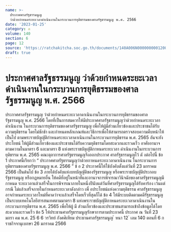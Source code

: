 ```yaml
---
name: >-
  ประกาศศาลรัฐธรรมนูญ
  ว่าด้วยกำหนดระยะเวลาดำเนินงานในกระบวนการยุติธรรมของศาลรัฐธรรมนูญ พ.ศ. 2566
date: '2023-01-25'
category: ก
volume: 140
section: 6
page: 12
source: 'https://ratchakitcha.soc.go.th/documents/140A006N0000000001200.pdf'
draft: true
---
```


# ประกาศศาลรัฐธรรมนูญ ว่าด้วยกำหนดระยะเวลาดำเนินงานในกระบวนการยุติธรรมของศาลรัฐธรรมนูญ พ.ศ. 2566

ประกาศศาลรัฐธรรมนูญ ว่าด้วยกำหนดระยะเวลาดาเนินงานในกระบวนการยุติธรรมของศาลรัฐธรรมนูญ พ.ศ. 2566 โดยที่เป็นการสมควรให้มีประกาศศาลรัฐธรรมนูญว่าด้วยกำหนดระยะเวลาดำเนินงาน ในกระบวนการยุติธรรมของศาลรัฐธรรมนูญ เพื่อให้ผู้มีส่วนเกี่ยวข้องและประชาชนได้รับความยุติธรรม โดยไม่ชักช้า และกำหนดหลักเกณฑ์และวิธีการเพื่อให้สามารถตรวจสอบความคืบหน้าให้เป็นไป ตามพระราชบัญญัติกำหนดระยะเวลาดาเนินงานในกระบวนการยุติธรรม พ.ศ. 2565 อันจะยังประโยชน์ ให้ผู้มีส่วนเกี่ยวข้องและประชาชนได้รับความยุติธรรมโดยสะดวกและรวดเร็ว อาศัยอานาจตามความในมาตรา 6 และมาตรา 8 แห่งพระราชบัญญัติกาหนดระยะเวลา ดำเนินงานในกระบวนการยุติธรรม พ.ศ. 2565 คณะตุลาการศาลรัฐธรรมนูญจึงออกประกาศ ศาลรัฐธรรมนูญไว้ ดั งต่อไปนี้ ข้อ 1 ประกาศนี้เรียกว่า “ ประกาศศาลรัฐธรรมนูญว่าด้วยกาหนดระยะเวลาดาเนินงาน ในกระบวนการยุติธรรมของศาลรัฐธรรมนูญ พ.ศ. 2566 ” ข้ อ 2 ประกาศนี้ให้ใช้บังคับตั้งแต่วันที่ 23 มกราคม 2566 เป็นต้นไป ข้อ 3 ภายใต้บังคับแห่งบทบัญญัติของรัฐธรรมนูญ หรือพระราชบัญญัติประกอบรัฐธรรมนูญ หรือกฎหมายอื่น ให้คดีที่อยู่ในหน้าที่และอานาจการพิจารณาวินิจฉัยของศาลรัฐธรรมนูญมีกาหนด ระยะเวลาแล้วเสร็จในการพิจารณาภายในหนึ่งปีนับแต่วันที่ศาลรัฐธรรมนูญได้รับคาร้อง เว้นแต่กรณี ไม่แล้วเสร็จภายในกำหนดระยะเวลาดังกล่าว เพื่ อประโยชน์แห่งความยุติธรรม ศาลรัฐธรรมนูญ อาจกำหนดระยะเวลาใหม่ที่คาดว่าจะแล้วเสร็จโดยเร็วที่สุดก็ได้ ข้อ 4 ให้มีระบบติดตามคดีรัฐธรรมนูญเป็นระบบเทคโนโลยีสารสนเทศตามมาตรา 8 แห่งพระราชบัญญัติกาหนดระยะเวลาดาเนินงานในกระบวนการยุติธรรม พ.ศ. 2565 เพื่อให้ผู้ มี ส่วนเกี่ยวข้องและประชาชนสามารถเข้าถึงข้อมูลได้โดยสะดวกและรวดเร็ว ข้อ 5 ให้ประธานศาลรัฐธรรมนูญรักษาการตามประกาศนี้ ประกาศ ณ วันที่ 23 มกรา คม พ.ศ. 25 6 6 วรวิทย์ กังศศิเทียม ประธานศาลรัฐธรรมนูญ ้ หนา 12 ่ เลม 140 ตอนที่ 6 ก ราชกิจจานุเบกษา 26 มกราคม 2566
